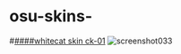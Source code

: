 # osu-skins-


#[####whitecat skin ck-01](https://faetonoffproject.s-ul.eu/ded/EUCC8gVE)
![screenshot033](https://user-images.githubusercontent.com/76051596/102227793-a66b7500-3ef2-11eb-8b7d-40458e9fc0cc.jpg)
